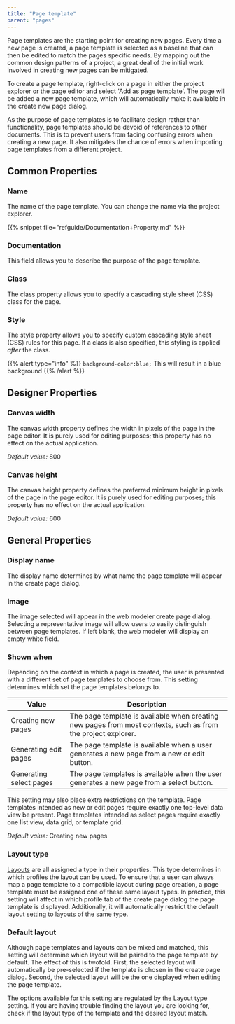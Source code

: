 ```yaml
---
title: "Page template"
parent: "pages"
---
```


Page templates are the starting point for creating new pages. Every time a new page is created, a page template is selected as a baseline that can then be edited to match the pages specific needs. By mapping out the common design patterns of a project, a great deal of the initial work involved in creating new pages can be mitigated. 

To create a page template, right-click on a page in either the project explorer or the page editor and select 'Add as page template'. The page will be added a new page template, which will automatically make it available in the create new page dialog. 

As the purpose of page templates is to facilitate design rather than functionality, page templates should be devoid of references to other documents. This is to prevent users from facing confusing errors when creating a new page. It also mitigates the chance of errors when importing page templates from a different project. 

## Common Properties

### Name

The name of the page template. You can change the name via the project explorer.

{{% snippet file="refguide/Documentation+Property.md" %}}

### Documentation

This field allows you to describe the purpose of the page template. 

### Class

The class property allows you to specify a cascading style sheet (CSS) class for the page.

### Style

The style property allows you to specify custom cascading style sheet (CSS) rules for this page. If a class is also specified, this styling is applied _after_ the class.

{{% alert type="info" %}}
`background-color:blue;`
This will result in a blue background
{{% /alert %}}

## Designer Properties

### Canvas width

The canvas width property defines the width in pixels of the page in the page editor. It is purely used for editing purposes; this property has no effect on the actual application.

_Default value:_ 800

### Canvas height

The canvas height property defines the preferred minimum height in pixels of the page in the page editor. It is purely used for editing purposes; this property has no effect on the actual application.

_Default value:_ 600

## General Properties

### Display name

The display name determines by what name the page template will appear in the create page dialog. 

### Image

The image selected will appear in the web modeler create page dialog. Selecting a representative image will allow users to easily distinguish between page templates. If left blank, the web modeler will display an empty white field. 

### Shown when

Depending on the context in which a page is created, the user is presented with a different set of page templates to choose from. This setting determines which set the page templates belongs to. 

<table>
    <thead>
        <tr>
            <th class="confluenceTh">Value</th>
            <th class="confluenceTh">Description</th>
        </tr>
    </thead>
    <tbody>
        <tr>
            <td class="confluenceTd">Creating new pages</td>
            <td class="confluenceTd">The page template is available when creating new pages from most contexts, such as from the project explorer.<br class="atl-forced-newline"></td>
        </tr>
        <tr>
            <td class="confluenceTd">Generating edit pages<br class="atl-forced-newline"></td>
            <td class="confluenceTd">The page template is available when a user generates a new page from a new or edit button.<br class="atl-forced-newline"></td>
        </tr>
        <tr>
            <td class="confluenceTd">Generating select pages<br class="atl-forced-newline"></td>
            <td class="confluenceTd">The page templates is available when the user generates a new page from a select button.<br class="atl-forced-newline"></td>
        </tr>
    </tbody>
</table>

This setting may also place extra restrictions on the template. Page templates intended as new or edit pages require exactly one top-level data view be present. Page templates intended as select pages require exactly one list view, data grid, or template grid. 

_Default value:_ Creating new pages

### Layout type

[Layouts](layout) are all assigned a type in their properties. This type determines in which profiles the layout can be used. To ensure that a user can always map a page template to a compatible layout during page creation, a page template must be assigned one of these same layout types. In practice, this setting will affect in which profile tab of the create page dialog the page template is displayed. Additionally, it will automatically restrict the default layout setting to layouts of the same type.  

### Default layout

Although page templates and layouts can be mixed and matched, this setting will determine which layout will be paired to the page template by default. The effect of this is twofold. First, the selected layout will automatically be pre-selected if the template is chosen in the create page dialog. Second, the selected layout will be the one displayed when editing the page template. 

The options available for this setting are regulated by the Layout type setting. If you are having trouble finding the layout you are looking for, check if the layout type of the template and the desired layout match. 